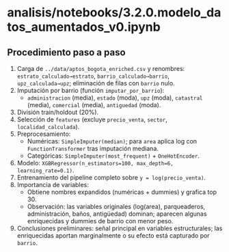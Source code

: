 # analisis/notebooks/3.2.0.modelo_datos_aumentados_v0.ipynb

## Procedimiento paso a paso

1. Carga de `../data/aptos_bogota_enriched.csv` y renombres: `estrato_calculado→estrato`, `barrio_calculado→barrio`, `upz_calculada→upz`; eliminación de filas con `barrio` nulo.
2. Imputación por barrio (función `imputar_por_barrio`):
   - `administracion` (media), `estado` (moda), `upz` (moda), `catastral` (media), `comercial` (media), `antiguedad` (moda).
3. División train/holdout (20%).
4. Selección de `features` (excluye `precio_venta`, `sector`, `localidad_calculada`).
5. Preprocesamiento:
   - Numéricas: `SimpleImputer(median)`; para `area` aplica log con `FunctionTransformer` tras imputación mediana.
   - Categóricas: `SimpleImputer(most_frequent)` + `OneHotEncoder`.
6. Modelo: `XGBRegressor(n_estimators=100, max_depth=6, learning_rate=0.1)`.
7. Entrenamiento del pipeline completo sobre `y = log(precio_venta)`.
8. Importancia de variables:
   - Obtiene nombres expandidos (numéricas + dummies) y grafica top 30.
   - Observación: las variables originales (log(area), parqueaderos, administración, baños, antigüedad) dominan; aparecen algunas enriquecidas y dummies de barrio con menor peso.
9. Conclusiones preliminares: señal principal en variables estructurales; las enriquecidas aportan marginalmente o su efecto está capturado por `barrio`.
